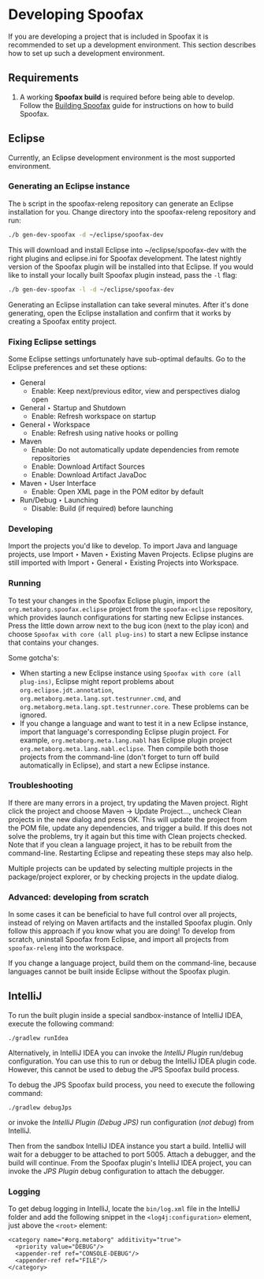 # Developing Spoofax

If you are developing a project that is included in Spoofax it is recommended to set up a development environment.
This section describes how to set up such a development environment.

## Requirements

1. A working **Spoofax build** is required before being able to develop. Follow the [Building Spoofax](build.md) guide for instructions on how to build Spoofax.

## Eclipse

Currently, an Eclipse development environment is the most supported environment.

### Generating an Eclipse instance

The `b` script in the <span class='file'>spoofax-releng</span> repository can generate an Eclipse installation for you.
Change directory into the <span class='file'>spoofax-releng</span> repository and run:

```bash
./b gen-dev-spoofax -d ~/eclipse/spoofax-dev
```

This will download and install Eclipse into <span class='file'>~/eclipse/spoofax-dev</span> with the right plugins and <span class='file'>eclipse.ini</span> for Spoofax development. The latest nightly version of the Spoofax plugin will be installed into that Eclipse. If you would like to install your locally built Spoofax plugin instead, pass the `-l` flag:

```bash
./b gen-dev-spoofax -l -d ~/eclipse/spoofax-dev
```

Generating an Eclipse installation can take several minutes. After it's done generating, open the Eclipse installation and confirm that it works by creating a Spoofax entity project.

### Fixing Eclipse settings

Some Eclipse settings unfortunately have sub-optimal defaults. Go to the Eclipse preferences and set these options:

* <span class='menuselection'>General</span>
	* Enable: <span class='guilabel'>Keep next/previous editor, view and perspectives dialog open</span>
* <span class='menuselection'>General ‣ Startup and Shutdown</span>
	* Enable: <span class='guilabel'>Refresh workspace on startup</span>
* <span class='menuselection'>General ‣ Workspace</span>
	* Enable: <span class='guilabel'>Refresh using native hooks or polling</span>
* <span class='menuselection'>Maven</span>
	* Enable: <span class='guilabel'>Do not automatically update dependencies from remote repositories</span>
	* Enable: <span class='guilabel'>Download Artifact Sources</span>
	* Enable: <span class='guilabel'>Download Artifact JavaDoc</span>
* <span class='menuselection'>Maven ‣ User Interface</span>
  * Enable: <span class='guilabel'>Open XML page in the POM editor by default</span>
* <span class='menuselection'>Run/Debug ‣ Launching</span>
	* Disable: <span class='guilabel'>Build (if required) before launching</span>

### Developing

Import the projects you'd like to develop.
To import Java and language projects, use <span class='menuselection'>Import ‣ Maven ‣ Existing Maven Projects</span>.
Eclipse plugins are still imported with <span class='menuselection'>Import ‣ General ‣ Existing Projects into Workspace</span>.

### Running

To test your changes in the Spoofax Eclipse plugin, import the `org.metaborg.spoofax.eclipse` project from the `spoofax-eclipse` repository, which provides launch configurations for starting new Eclipse instances. Press the little down arrow next to the bug icon (next to the play icon) and choose `Spoofax with core (all plug-ins)` to start a new Eclipse instance that contains your changes.

Some gotcha's:

* When starting a new Eclipse instance using `Spoofax with core (all plug-ins)`, Eclipse might report problems about `org.eclipse.jdt.annotation`, `org.metaborg.meta.lang.spt.testrunner.cmd`, and `org.metaborg.meta.lang.spt.testrunner.core`. These problems can be ignored.
* If you change a language and want to test it in a new Eclipse instance, import that language's corresponding Eclipse plugin project. For example, `org.metaborg.meta.lang.nabl` has Eclipse plugin project `org.metaborg.meta.lang.nabl.eclipse`. Then compile both those projects from the command-line (don't forget to turn off build automatically in Eclipse), and start a new Eclipse instance.

### Troubleshooting

If there are many errors in a project, try updating the Maven project.
Right click the project and choose <span class='menuselection'>Maven -> Update Project...</span>, uncheck <span class='guilabel'>Clean projects</span> in the new dialog and press OK.
This will update the project from the POM file, update any dependencies, and trigger a build.
If this does not solve the problems, try it again but this time with <span class='guilabel'>Clean projects</span> checked.
Note that if you clean a language project, it has to be rebuilt from the command-line. Restarting Eclipse and repeating these steps may also help.

Multiple projects can be updated by selecting multiple projects in the package/project explorer, or by checking projects in the update dialog.

### Advanced: developing from scratch

In some cases it can be beneficial to have full control over all projects, instead of relying on Maven artifacts and the installed Spoofax plugin.
Only follow this approach if you know what you are doing!
To develop from scratch, uninstall Spoofax from Eclipse, and import all projects from `spoofax-releng` into the workspace.

If you change a language project, build them on the command-line, because languages cannot be built inside Eclipse without the Spoofax plugin.

## IntelliJ

To run the built plugin inside a special sandbox-instance of IntelliJ IDEA, execute the following command:

```
./gradlew runIdea
```

Alternatively, in IntelliJ IDEA you can invoke the _IntelliJ Plugin_ run/debug configuration.
You can use this to run or debug the IntelliJ IDEA plugin code.
However, this cannot be used to debug the JPS Spoofax build process.

To debug the JPS Spoofax build process, you need to execute the following command:

```
./gradlew debugJps
```

or invoke the _IntelliJ Plugin (Debug JPS)_ run configuration (_not debug_) from IntelliJ.

Then from the sandbox IntelliJ IDEA instance you start a build. IntelliJ will wait for a debugger to be attached to port 5005.
Attach a debugger, and the build will continue.
From the Spoofax plugin's IntelliJ IDEA project, you can invoke the _JPS Plugin_ debug configuration to attach the
debugger.

### Logging
To get debug logging in IntelliJ, locate the `bin/log.xml` file in the IntelliJ folder and add the following snippet in the `<log4j:configuration>` element, just above the `<root>` element:

```
<category name="#org.metaborg" additivity="true">
  <priority value="DEBUG"/>
  <appender-ref ref="CONSOLE-DEBUG"/>
  <appender-ref ref="FILE"/>
</category>
```
